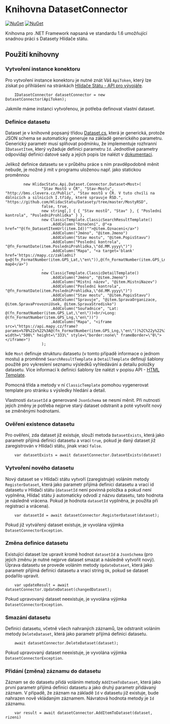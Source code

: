 # Knihovna DatasetConnector

[![NuGet](https://img.shields.io/nuget/dt/HlidacStatu.Api.Dataset.Connector.svg)](https://www.nuget.org/packages/HlidacStatu.Api.Dataset.Connector)
[![NuGet](https://img.shields.io/nuget/v/HlidacStatu.Api.Dataset.Connector.svg)](https://www.nuget.org/packages/HlidacStatu.Api.Dataset.Connector)

Knihovna pro .NET Framework napsaná ve standardu 1.6 umožňující snadnou práci s Datasety Hlídače státu.

## Použití knihovny

### Vytvoření instance konektoru

Pro vytvoření instance konektoru je nutné znát Váš `ApiToken`, který lze získat po příhlášení na stránkách [Hlídače Státu - API pro vývojáře](https://www.hlidacstatu.cz/api/v1/Index). 

```
    IDatasetConnector datasetConnector = new DatasetConnector(ApiToken);
```

Jakmile máme instanci vytvořenou, je potřeba definovat vlastní dataset.

### Definice datasetu

Dataset je v knihovně popsaný třídou [Dataset.cs](DatasetConnector/Dataset.cs), která je generická, protože JSON schema se automaticky generuje na základě generického parametru. Generický parametr musí splňovat podmínku, že implementuje rozhranní `IDatasetItem`, který vyžaduje definici parametru `Id`. Jednotlivé parametry odpovídají definici datové sady a jejich popis lze nalézt v [dokumentaci](https://hlidacstatu.docs.apiary.io/#reference/datasety-rozsirene-datove-sady-hlidace-statu/datasety).

Jelikož definice datasetu se v průběhu práce s ním pravděpodobně měnit nebude, je možné ji mít v programu uloženou např. jako statickou proměnnou 

```
		new HlidacStatu.Api.Dataset.Connector.Dataset<Most>(
                "Stav Mostů v ČR", "Stav-Mostu", "http://bms.clevera.cz/Public", "Stav mostů v ČR. V tuto chvíli na dálnicích a silnicích I.třídy, které spravuje ŘSD.", "https://github.com/HlidacStatu/Datasety/tree/master/MostyRSD",
                false, true,
                new string[,] { { "Stav mostů", "Stav" }, { "Poslední kontrola", "PosledniProhlidka" } },
                new ClassicTemplate.ClassicSearchResultTemplate()
                    .AddColumn("Označení", @"<a href=""@(fn_DatasetItemUrl(item.Id))"">@item.Oznaceni</a>")
                    .AddColumn("Jméno", "@item.Jmeno")
                    .AddColumn("Stav mostu", "@item.PopisStavu")
                    .AddColumn("Poslední kontrola", "@fn_FormatDate(item.PosledniProhlidka,\"dd.MM.yyyy\")")
                    .AddColumn("Mapa", "<a target='blank' href='https://mapy.cz/zakladni?q=@(fn_FormatNumber(item.GPS_Lat,\"en\")),@(fn_FormatNumber(item.GPS_Lng,\"en\"))'>na mapě</a>")
                ,
                new ClassicTemplate.ClassicDetailTemplate()
                    .AddColumn("Jméno", "@item.Jmeno")
                    .AddColumn("Místní název", "@item.MistniNazev")
                    .AddColumn("Poslední kontrola", "@fn_FormatDate(item.PosledniProhlidka,\"dd.MM.yyyy\")")
                    .AddColumn("Stav mostu", "@item.PopisStavu")
                    .AddColumn("Spravuje", "@item.SpravaOrganizace, @item.SpravaProvozniUsek, @item.SpravaStredisko")
                    .AddColumn("Souřadnice", "Lat: @(fn_FormatNumber(item.GPS_Lat,\"en\"))<br/>Long: @(fn_FormatNumber(item.GPS_Lng,\"en\"))")
                    .AddColumn("Mapa", "<iframe src=\"https://api.mapy.cz/frame?params=%7B%22x%22%3A@(fn_FormatNumber(item.GPS_Lng,\"en\"))%2C%22y%22%3A@(fn_FormatNumber(item.GPS_Lat,\"en\"))%2C%22base%22%3A%221%22%2C%22layers%22%3A%5B%5D%2C%22zoom%22%3A16%2C%22url%22%3A%22https%3A%2F%2Fmapy.cz%2Fs%2F3auci%22%2C%22mark%22%3A%7B%22x%22%3A%22@(fn_FormatNumber(item.GPS_Lng,\"en\"))%22%2C%22y%22%3A%22@(fn_FormatNumber(item.GPS_Lat,\"en\"))%22%2C%22title%22%3A%22Poloha+mostu%22%7D%2C%22overview%22%3Atrue%7D&amp;width=500&amp;height=333&amp;lang=cs\" width=\"500\" height=\"333\" style=\"border:none\" frameBorder=\"0\"></iframe>")
                );
```

kde `Most` definuje strukturu datasetu (v tomto případě informace o jednom mostu) a proměnné `SearchResultTemplate` a `DetailTemplate` definují šablony použité pro vykreslení seznamu výsledků vyhledávání a detailu položky datasetu. Více informací k definici šablony lze nalézt v popisu API - [HTML Template](https://hlidacstatu.docs.apiary.io/#reference/html-teplate-syntaxe,-funkce).

Pomocná třída a metody v ní `ClassicTemplate` pomohou vygenerovat template pro stránku s výsledky hledání a detail.

Vlastnosti `datasetId` a generované `JsonSchema` se nesmí měnit. Při nutnosti jejich změny je potřeba nejprve starý dataset odstranit a poté vytvořit nový se změněnými hodnotami.


### Ověření existence datasetu

Pro ověření, zda dataset již existuje, slouží metoda `DatasetExists`, která jako parametr přijímá definici datasetu a vrací `true`, pokud je daný dataset již zaregistrován v Hlídači státu, jinak vrací `false`.

```
    var datasetExists = await datasetConnector.DatasetExists(dataset)
```

### Vytvoření nového datasetu

Nový dataset se v Hlídači státu vytvoří (zaregistruje) voláním metody `RegisterDataset`, která jako parametr přijímá definici datasetu a vrací id datasetu v Hlídači státu (`datasetId` není povinná položka a pokud není vyplněna, Hlídač státu ji automaticky odvodí z názvu datasetu, tato hodnota je následně vrácena. Pokud je hodnota `datasetId` vyplněna, je použita při registraci a vrácena).

```
    var datasetId = await datasetConnector.RegisterDataset(dataset);
```

Pokud již vytvářený dataset existuje, je vyvolána výjimka `DatasetConnectorException`.

### Změna definice datasetu

Existující dataset lze upravit kromě hodnot `datasetId` a `JsonSchema` (pro jejich změnu je nutné nejprve dataset smazat a následně vytvořit nový). Úprava datasetu se provede voláním metody `UpdateDataset`, která jako parametr přijímá definici datasetu a vrací string `Ok`, pokud se dataset podařilo upravit.

```
    var updateResult = await datasetConnector.UpdateDataset(changedDataset);
```

Pokud upravovaný dataset neexistuje, je vyvolána výjimka `DatasetConnectorException`.

### Smazání datasetu

Definici datasetu, včetně všech nahraných záznamů, lze odstranit voláním metody `DeleteDataset`, která jako parametr přijímá definici datasetu.

```
    await datasetConnector.DeleteDataset(dataset);
```

Pokud upravovaný dataset neexistuje, je vyvolána výjimka `DatasetConnectorException`.

### Přidání (změna) záznamu do datasetu

Záznam se do datasetu přidá voláním metody `AddItemToDataset`, která jako první parametr přijímá definici datasetu a jako druhý parametr přidávaný záznam. V případě, že záznam na základě `Id` v datasetu již existuje, bude nahrazen nově vkládaným záznamem. Návratová hodnota metody je `Id` záznamu.

```
    var result = await datasetConnector.AddItemToDataset(dataset, rizeni)
```
